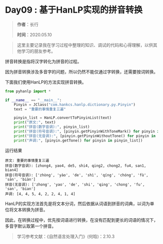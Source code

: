 # Day09 : 基于HanLP实现的拼音转换

> **作者**：长行
>
> **时间**：2020.05.10

> 这里主要记录我在学习过程中整理的知识、调试的代码和心得理解，以供其他学习的朋友参考。

拼音转换是指将汉字转化为拼音的过程。

因为拼音转换涉及多音字的问题，所以仍然不能仅通过字转换，还需要按词转换。

下面我们使用HanLP的方法实现拼音转换。

```python
from pyhanlp import *

if __name__ == "__main__":
    Pinyin = JClass("com.hankcs.hanlp.dictionary.py.Pinyin")
    text = "重要的事情重复三遍"

    pinyin_list = HanLP.convertToPinyinList(text)
    print("原文:", text)
    print("拼音(数字音调):", pinyin_list)
    print("拼音(符号音调):", [pinyin.getPinyinWithToneMark() for pinyin in pinyin_list])
    print("拼音(无音调):", [pinyin.getPinyinWithoutTone() for pinyin in pinyin_list])
    print("声调:", [pinyin.getTone() for pinyin in pinyin_list])
```

运行结果

```
原文: 重要的事情重复三遍
拼音(数字音调): [zhong4, yao4, de5, shi4, qing2, chong2, fu4, san1, bian4]
拼音(符号音调): ['zhòng', 'yào', 'de', 'shì', 'qíng', 'chóng', 'fù', 'sān', 'biàn']
拼音(无音调): ['zhong', 'yao', 'de', 'shi', 'qing', 'chong', 'fu', 'san', 'bian']
声调: [4, 4, 5, 4, 2, 2, 4, 1, 4]
```

HanLP的实现方法首先是将文本分词，然后依据从词语到拼音的词典，以词为单位将文本转换为拼音。

因此，在转换过程中，优先按词语进行转换，在没有匹配到更长的词语的情况下， 多音字默认取第一个拼音。

>  学习参考文献：《自然语言处理入门》(何晗)：2.10.3